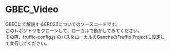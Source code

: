 # GBEC_Video
GBECにて解説するERC20についてのソースコードです。
<br>
このレポジトリをクローンして、ローカルで動かしてみてください。
<br>
その際、truffle-config.js のパスをローカルのGancheのTruffle Projectに設定して実行してください。